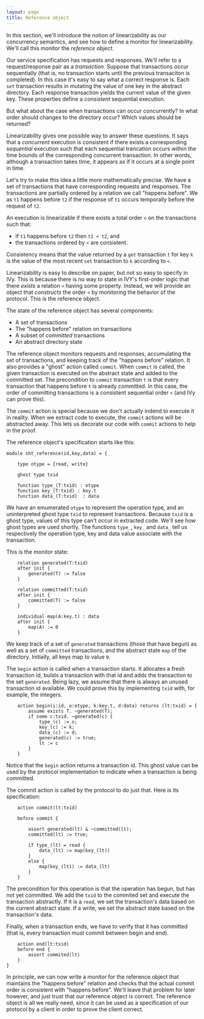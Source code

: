 ```yaml
---
layout: page
title: Reference object
---
```


In this section, we'll introduce the notion of linearizability as our
concurrency semantics, and see how to define a monitor for
linearizability. We'll call this monitor the *reference object*.

Our service specification has requests and responses. We'll refer to a
request/response pair as a *transaction*. Suppose that transactions
occur sequentially (that is, no transaction starts until the previous
transaciton is completed).  In this case it's easy to say what a
correct response is.  Each `set` transaction results in mutating the
value of one key in the abstract directory. Each response transaction
yields the current value of the given key. These properties define a
*consistent* sequential execution.

But what about the case when transactions can occur concurrently?  In
what order should changes to the directory occur? Which values should
be returned?

Linearizability gives one possible way to answer these questions.  It
says that a *concurrent* execution is consistent if there exists a
corresponding *sequential* execution such that each sequential
trancation occurs within the time bounds of the corresponding
concurrent transaction. In other words, although a transaction takes
time, it appears as if it occurs at a single point in time.

Let's try to make this idea a little more mathematically precise. We
have a set of transactions that have corresponding requests and
responses. The transactions are partially ordered by a relation we
call "happens before". We as `t1` happens before `t2` if the response
of `t1` occurs temporally before the request of `t2`.

An execution is linearizable if there exists a total order `<` on the
transactions such that:

- if `t1` happens before `t2` then `t1 < t2`, and
- the transactions ordered by `<` are consistent.

Consistency means that the value returned by a `get` transaction `t` for
key `k` is the value of the most recent `set`
transaction to `k` according to `<`.

Linearizability is easy to describe on paper, but not so easy to
specify in IVy.  This is because there is no way to state in IVY's
first-order logic that there *exists* a relation `<` having some
property. Instead, we will provide an object that *constructs* the
order `<` by monitoring the behavior of the protocol. This is the
reference object.

The state of the reference object has several components:

- A set of transactions
- The "happens before" relation on transactions
- A subset of *committed* transactions
- An abstract directory state

The reference object monitors requests and responses, accumulating the
set of transactions, and keeping track of the "happens before"
relation. It also provides a "ghost" action called `commit`. When
`commit` is called, the given transaction is executed on the abstract
state and added to the committed set. The precondition to `commit`
transaction `t` is that every transaction that happens before `t` is
already committed. In this case, the order of committing transactions
is a consistent sequential order `<` (and IVy can prove this).

The `commit` action is special because we don't actually indend to
execute it in reality. When we extract code to execute, the `commit`
actions will be abstracted away. This lets us decorate our code with
`commit` actions to help in the proof.

The reference object's specification starts like this:

    module sht_reference(id,key,data) = {

        type otype = {read, write}

        ghost type txid

        function type_(T:txid) : otype
        function key_(T:txid) : key.t
        function data_(T:txid)  : data


We have an emumerated `otype` to represent the operation type, and an
uninterpreted ghost type `txid` to represent transactions. Because
`txid` is a ghost type, values of this type can't occur in extracted
code. We'll see how ghost types are used shortly.  The functions
`type_`, `key_` and `data_` tell us respectively the operation type, key
and data value associate with the transaction.

This is the monitor state:

        relation generated(T:txid)
        after init {
            generated(T) := false
        }

        relation committed(T:txid)
        after init {
            committed(T) := false
        }

        individual map(A:key.t) : data
        after init {
            map(A) := 0
        }

We keep track of a set of `generated` transactions (those that have
begun) as well as a set of `committed` transactions, and the abstract state
`map` of the directory.  Initially, all keys map to value `0`.

The `begin` action is called when a transaction starts. It allocates a
fresh transaction id, builds a transaction with that id and adds the
transaction to the set `generated`. Being lazy, we assume that there
is always an unused transaction id available. We could prove this by
implementing `txid` with, for example, the integers.

        action begin(i:id, o:otype, k:key.t, d:data) returns (lt:txid) = {
            assume exists T. ~generated(T);
            if some c:txid. ~generated(c) {
                type_(c) := o;
                key_(c) := k;
                data_(c) := d;
                generated(c) := true;
                lt := c
            }
        }

Notice that the `begin` action returns a transaction id. This ghost
value can be used by the protocol implementation to indicate when a
transaction is being committed.

The commit action is called by the protocol to do just that. Here is its
specification:

        action commit(lt:txid)

        before commit {

            assert generated(lt) & ~committed(lt);
            committed(lt) := true;

            if type_(lt) = read {
                data_(lt) := map(key_(lt))
            }
            else {
                map(key_(lt)) := data_(lt)
            }                        
        }     

The precondition for this operation is that the operation has begun,
but has not yet committed. We add the `txid` to the commited set and
execute the transaction abstractly. If it is a `read`, we set the
transaction's data based on the current abstract state. If a write, we
set the abstract state based on the transaction's data.

Finally, when a transaction ends, we have to verify that it has
committed (that is, every transaction must commit between begin and
end).

        action end(lt:txid)
        before end {
            assert commited(lt)
        }        
    }

In principle, we can now write a monitor for the reference object that
maintains the "happens before" relation and checks that the actual
commit order is consistent with "happens before". We'll leave that
problem for later however, and just trust that our reference object is
correct. The reference object is all we really need, since it can be
used as a specification of our protocol by a client in order to prove
the client correct.




